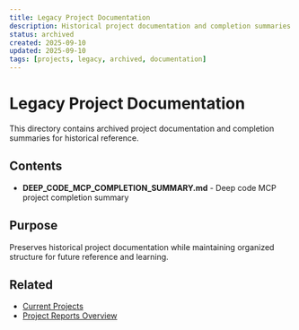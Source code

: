 ```yaml
---
title: Legacy Project Documentation
description: Historical project documentation and completion summaries
status: archived
created: 2025-09-10
updated: 2025-09-10
tags: [projects, legacy, archived, documentation]
---
```


# Legacy Project Documentation

This directory contains archived project documentation and completion summaries for historical reference.

## Contents

- **DEEP_CODE_MCP_COMPLETION_SUMMARY.md** - Deep code MCP project completion summary

## Purpose

Preserves historical project documentation while maintaining organized structure for future reference and learning.

## Related

- [Current Projects](../README.md)
- [Project Reports Overview](../)
